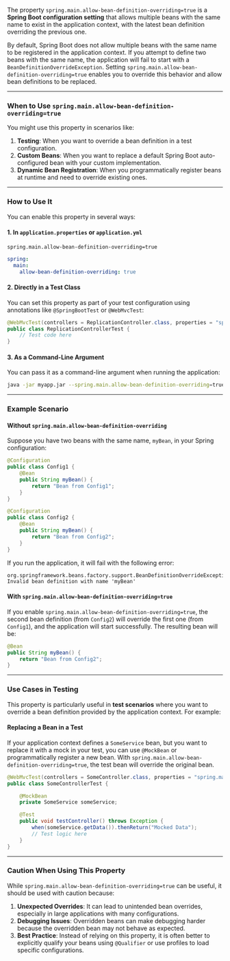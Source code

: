 The property `spring.main.allow-bean-definition-overriding=true` is a **Spring Boot configuration setting** that allows multiple beans with the same name to exist in the application context, with the latest bean definition overriding the previous one.

By default, Spring Boot does not allow multiple beans with the same name to be registered in the application context. If you attempt to define two beans with the same name, the application will fail to start with a `BeanDefinitionOverrideException`. Setting `spring.main.allow-bean-definition-overriding=true` enables you to override this behavior and allow bean definitions to be replaced.

---

### **When to Use `spring.main.allow-bean-definition-overriding=true`**

You might use this property in scenarios like:
1. **Testing**: When you want to override a bean definition in a test configuration.
2. **Custom Beans**: When you want to replace a default Spring Boot auto-configured bean with your custom implementation.
3. **Dynamic Bean Registration**: When you programmatically register beans at runtime and need to override existing ones.

---

### **How to Use It**

You can enable this property in several ways:

#### **1. In `application.properties` or `application.yml`**
```properties
spring.main.allow-bean-definition-overriding=true
```

```yaml
spring:
  main:
    allow-bean-definition-overriding: true
```

#### **2. Directly in a Test Class**
You can set this property as part of your test configuration using annotations like `@SpringBootTest` or `@WebMvcTest`:

```java
@WebMvcTest(controllers = ReplicationController.class, properties = "spring.main.allow-bean-definition-overriding=true")
public class ReplicationControllerTest {
    // Test code here
}
```

#### **3. As a Command-Line Argument**
You can pass it as a command-line argument when running the application:
```bash
java -jar myapp.jar --spring.main.allow-bean-definition-overriding=true
```

---

### **Example Scenario**

#### **Without `spring.main.allow-bean-definition-overriding`**

Suppose you have two beans with the same name, `myBean`, in your Spring configuration:

```java
@Configuration
public class Config1 {
    @Bean
    public String myBean() {
        return "Bean from Config1";
    }
}

@Configuration
public class Config2 {
    @Bean
    public String myBean() {
        return "Bean from Config2";
    }
}
```

If you run the application, it will fail with the following error:
```
org.springframework.beans.factory.support.BeanDefinitionOverrideException: Invalid bean definition with name 'myBean'
```

#### **With `spring.main.allow-bean-definition-overriding=true`**

If you enable `spring.main.allow-bean-definition-overriding=true`, the second bean definition (from `Config2`) will override the first one (from `Config1`), and the application will start successfully. The resulting bean will be:
```java
@Bean
public String myBean() {
    return "Bean from Config2";
}
```

---

### **Use Cases in Testing**

This property is particularly useful in **test scenarios** where you want to override a bean definition provided by the application context. For example:

#### Replacing a Bean in a Test
If your application context defines a `SomeService` bean, but you want to replace it with a mock in your test, you can use `@MockBean` or programmatically register a new bean. With `spring.main.allow-bean-definition-overriding=true`, the test bean will override the original bean.

```java
@WebMvcTest(controllers = SomeController.class, properties = "spring.main.allow-bean-definition-overriding=true")
public class SomeControllerTest {

    @MockBean
    private SomeService someService;

    @Test
    public void testController() throws Exception {
        when(someService.getData()).thenReturn("Mocked Data");
        // Test logic here
    }
}
```

---

### **Caution When Using This Property**

While `spring.main.allow-bean-definition-overriding=true` can be useful, it should be used with caution because:
1. **Unexpected Overrides**: It can lead to unintended bean overrides, especially in large applications with many configurations.
2. **Debugging Issues**: Overridden beans can make debugging harder because the overridden bean may not behave as expected.
3. **Best Practice**: Instead of relying on this property, it is often better to explicitly qualify your beans using `@Qualifier` or use profiles to load specific configurations.

